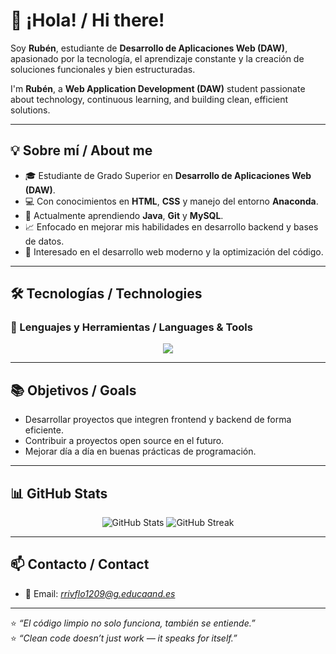 # 👋 ¡Hola! / Hi there!

Soy **Rubén**, estudiante de **Desarrollo de Aplicaciones Web (DAW)**, apasionado por la tecnología, el aprendizaje constante y la creación de soluciones funcionales y bien estructuradas.

I'm **Rubén**, a **Web Application Development (DAW)** student passionate about technology, continuous learning, and building clean, efficient solutions.

---

## 💡 Sobre mí / About me
- 🎓 Estudiante de Grado Superior en **Desarrollo de Aplicaciones Web (DAW)**.  
- 💻 Con conocimientos en **HTML**, **CSS** y manejo del entorno **Anaconda**.  
- 🚀 Actualmente aprendiendo **Java**, **Git** y **MySQL**.  
- 📈 Enfocado en mejorar mis habilidades en desarrollo backend y bases de datos.  
- 🌱 Interesado en el desarrollo web moderno y la optimización del código.  

---

## 🛠️ Tecnologías / Technologies

### 🧩 Lenguajes y Herramientas / Languages & Tools
<p align="center">
  <img src="https://skillicons.dev/icons?i=html,css,java,mysql,git,anaconda" />
</p>

---

## 📚 Objetivos / Goals
- Desarrollar proyectos que integren frontend y backend de forma eficiente.  
- Contribuir a proyectos open source en el futuro.  
- Mejorar día a día en buenas prácticas de programación.  

---

## 📊 GitHub Stats
<p align="center">
  <img src="https://github-readme-stats.vercel.app/api?username=Ruben-creator-collab&show_icons=true&theme=tokyonight" alt="GitHub Stats" />
  <img src="https://streak-stats.demolab.com/?user=Ruben-creator-collab&theme=tokyonight" alt="GitHub Streak" />
</p>

---

## 📫 Contacto / Contact
- 📧 Email: *rrivflo1209@g.educaand.es*   

---

⭐ *“El código limpio no solo funciona, también se entiende.”*  
⭐ *“Clean code doesn’t just work — it speaks for itself.”*
